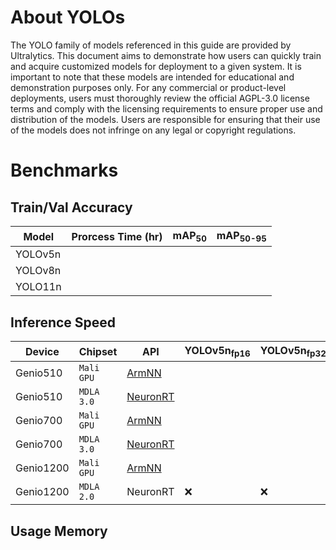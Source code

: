 # About YOLOs

The YOLO family of models referenced in this guide are provided by Ultralytics. This document aims to demonstrate how users can quickly train and acquire customized models for deployment to a given system. It is important to note that these models are intended for educational and demonstration purposes only. For any commercial or product-level deployments, users must thoroughly review the official AGPL-3.0 license terms and comply with the licensing requirements to ensure proper use and distribution of the models. Users are responsible for ensuring that their use of the models does not infringe on any legal or copyright regulations.

# Benchmarks
## Train/Val Accuracy
|  Model     | Prorcess Time (hr)   |  mAP<sub>50     |  mAP<sub>50-95     |
|------------|-----------------|-----------------|--------------------|
| YOLOv5n    ||||
| YOLOv8n    ||||
| YOLO11n    ||||

## Inference Speed 
|  Device    | Chipset     | API | YOLOv5n<sub>fp16  | YOLOv5n<sub>fp32 | YOLOv8n<sub>fp16 | YOLOv8n<sub>fp32 | YOLO11n<sub>fp32  | YOLO11n<sub>fp32 |
|------------|-------------|-------------|--------------------|-------------------|------------------|------------------|-------------------|------------------|
| Genio510   |`Mali GPU`   |[ArmNN](https://github.com/R300-AI/ITRI-AI-Hub/tree/main/Model-Zoo/Detection/YOLOs/ArmNN)        |          |          |          |          |          |          |
| Genio510   |`MDLA 3.0`   |[NeuronRT](https://github.com/R300-AI/ITRI-AI-Hub/tree/main/Model-Zoo/Detection/YOLOs/NeuronRT)     |          |          |          |          |          |          |
| Genio700   |`Mali GPU`   |[ArmNN](https://github.com/R300-AI/ITRI-AI-Hub/tree/main/Model-Zoo/Detection/YOLOs/ArmNN)        |          |          |          |          |          |          |
| Genio700   |`MDLA 3.0`   |[NeuronRT](https://github.com/R300-AI/ITRI-AI-Hub/tree/main/Model-Zoo/Detection/YOLOs/NeuronRT)     |          |          |          |          |          |          | 
| Genio1200  |`Mali GPU`   |[ArmNN](https://github.com/R300-AI/ITRI-AI-Hub/tree/main/Model-Zoo/Detection/YOLOs/ArmNN)        |          |          |          |          |          |          |
| Genio1200  |`MDLA 2.0`   |NeuronRT     |:x:       |:x:       |:x:       |:x:       |:x:       |:x:       |

## Usage Memory 

